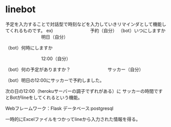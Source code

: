 # linebot
予定を入力することで対話型で時刻などを入力していきリマインダとして機能してくれるものです。
ex)
　　　　　　　　予約（自分）
   （bot）いつにしますか
　　　　　　　　明日（自分）

   （bot）何時にしますか
   
　　　　　　　　12:00（自分）

   （bot）何の予定がありますか？
　　　　　　　　サッカー（自分）
    
   （bot）明日の12:00にサッカーで予約しました。
   
   次の日の12:00（herokuサーバーの調子でずれがある）に  サッカーの時間ですとBotがlineをしてくれるという機能。
  
  Webフレームワーク：Flask
  データベース:postgresql
  
  一時的にExcelファイルをつかってlineから入力された情報を得る。
